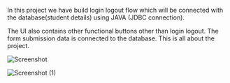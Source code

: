 In this project we have build login logout flow which will be connected with the database(student details) using JAVA (JDBC connection). 

The UI also contains other functional buttons other than login logout. The form submission data is connected to the database. This is all about the project.


![Screenshot](https://user-images.githubusercontent.com/78223052/181044086-cfa37b4f-dac8-4839-91eb-cbe5a3ab875f.png)

![Screenshot (1)](https://user-images.githubusercontent.com/78223052/181044488-3ae592c9-0342-4ebf-a112-619ef1927b87.png)
